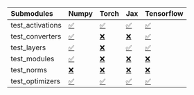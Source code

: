 | Submodules       | Numpy                                                                                                                           | Torch                                                                                                                           | Jax                                                                                                                             | Tensorflow                                                                                                                      |
|:-----------------|:--------------------------------------------------------------------------------------------------------------------------------|:--------------------------------------------------------------------------------------------------------------------------------|:--------------------------------------------------------------------------------------------------------------------------------|:--------------------------------------------------------------------------------------------------------------------------------|
| test_activations | <a href="https://github.com/unifyai/ivy/runs/7818652666?check_suite_focus=true" rel="noopener noreferrer" target="_blank">✅</a> | <a href="https://github.com/unifyai/ivy/runs/7818652814?check_suite_focus=true" rel="noopener noreferrer" target="_blank">✅</a> | <a href="https://github.com/unifyai/ivy/runs/7818653004?check_suite_focus=true" rel="noopener noreferrer" target="_blank">✅</a> | <a href="https://github.com/unifyai/ivy/runs/7818653183?check_suite_focus=true" rel="noopener noreferrer" target="_blank">✅</a> |
| test_converters  | <a href="https://github.com/unifyai/ivy/runs/7818652687?check_suite_focus=true" rel="noopener noreferrer" target="_blank">✅</a> | <a href="https://github.com/unifyai/ivy/runs/7818652844?check_suite_focus=true" rel="noopener noreferrer" target="_blank">❌</a> | <a href="https://github.com/unifyai/ivy/runs/7818653053?check_suite_focus=true" rel="noopener noreferrer" target="_blank">❌</a> | <a href="https://github.com/unifyai/ivy/runs/7818653210?check_suite_focus=true" rel="noopener noreferrer" target="_blank">✅</a> |
| test_layers      | <a href="https://github.com/unifyai/ivy/runs/7818652705?check_suite_focus=true" rel="noopener noreferrer" target="_blank">✅</a> | <a href="https://github.com/unifyai/ivy/runs/7818652877?check_suite_focus=true" rel="noopener noreferrer" target="_blank">❌</a> | <a href="https://github.com/unifyai/ivy/runs/7818653087?check_suite_focus=true" rel="noopener noreferrer" target="_blank">✅</a> | <a href="https://github.com/unifyai/ivy/runs/7818653229?check_suite_focus=true" rel="noopener noreferrer" target="_blank">✅</a> |
| test_modules     | <a href="https://github.com/unifyai/ivy/runs/7818652734?check_suite_focus=true" rel="noopener noreferrer" target="_blank">✅</a> | <a href="https://github.com/unifyai/ivy/runs/7818652919?check_suite_focus=true" rel="noopener noreferrer" target="_blank">❌</a> | <a href="https://github.com/unifyai/ivy/runs/7818653113?check_suite_focus=true" rel="noopener noreferrer" target="_blank">❌</a> | <a href="https://github.com/unifyai/ivy/runs/7818653246?check_suite_focus=true" rel="noopener noreferrer" target="_blank">❌</a> |
| test_norms       | <a href="https://github.com/unifyai/ivy/runs/7818652763?check_suite_focus=true" rel="noopener noreferrer" target="_blank">❌</a> | <a href="https://github.com/unifyai/ivy/runs/7818652945?check_suite_focus=true" rel="noopener noreferrer" target="_blank">❌</a> | <a href="https://github.com/unifyai/ivy/runs/7818653138?check_suite_focus=true" rel="noopener noreferrer" target="_blank">❌</a> | <a href="https://github.com/unifyai/ivy/runs/7818653276?check_suite_focus=true" rel="noopener noreferrer" target="_blank">❌</a> |
| test_optimizers  | <a href="https://github.com/unifyai/ivy/runs/7818652787?check_suite_focus=true" rel="noopener noreferrer" target="_blank">✅</a> | <a href="https://github.com/unifyai/ivy/runs/7818652984?check_suite_focus=true" rel="noopener noreferrer" target="_blank">✅</a> | <a href="https://github.com/unifyai/ivy/runs/7818653162?check_suite_focus=true" rel="noopener noreferrer" target="_blank">✅</a> | <a href="https://github.com/unifyai/ivy/runs/7818653294?check_suite_focus=true" rel="noopener noreferrer" target="_blank">✅</a> |